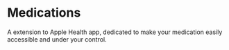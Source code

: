 # Medications
A extension to Apple Health app, dedicated to make your medication easily accessible and under your control.
